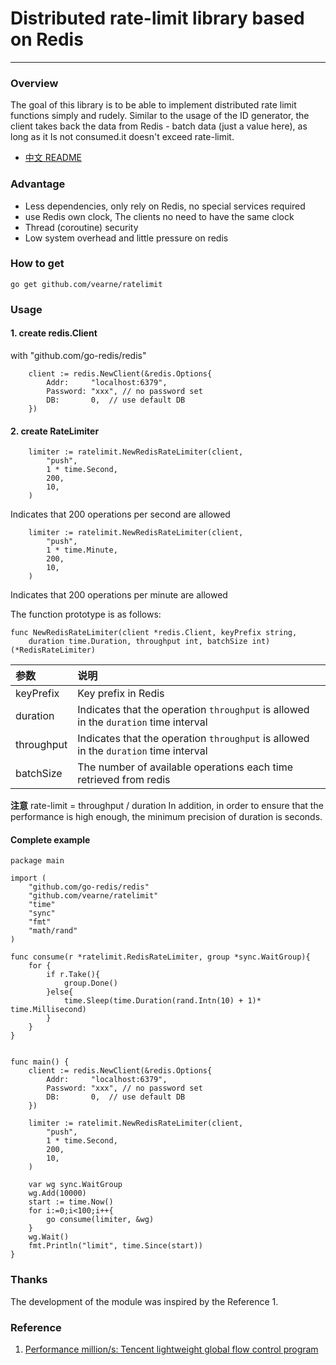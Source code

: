 # Distributed rate-limit library based on Redis

---

### Overview
The goal of this library is to be able to implement distributed rate limit functions simply and rudely. Similar to the usage of the ID generator, the client takes back the data from Redis - batch data (just a value here), as long as it Is not consumed.it doesn't exceed rate-limit.

* [中文 README](https://github.com/vearne/ratelimit/blob/master/README_zh.md)

### Advantage
* Less dependencies, only rely on Redis, no special services required
* use Redis own clock, The clients no need to have the same clock
* Thread (coroutine) security
* Low system overhead and little pressure on redis

### How to get
```
go get github.com/vearne/ratelimit
```
### Usage
#### 1. create redis.Client
with "github.com/go-redis/redis"
```
	client := redis.NewClient(&redis.Options{
		Addr:     "localhost:6379",
		Password: "xxx", // no password set
		DB:       0,  // use default DB
	})
```

#### 2. create RateLimiter
```
	limiter := ratelimit.NewRedisRateLimiter(client,
		"push",
		1 * time.Second,
		200,
		10,
	)
```
Indicates that 200 operations per second are allowed
```
	limiter := ratelimit.NewRedisRateLimiter(client,
		"push",
		1 * time.Minute,
		200,
		10,
	)
```
Indicates that 200 operations per minute are allowed

The function prototype is as follows:
```
func NewRedisRateLimiter(client *redis.Client, keyPrefix string,
	duration time.Duration, throughput int, batchSize int) (*RedisRateLimiter)
```
|参数|说明|
|:---|:---|
|keyPrefix|Key prefix in Redis|
|duration|Indicates that the operation `throughput` is allowed in the `duration` time interval|
|throughput|Indicates that the operation `throughput` is allowed in the `duration` time interval|
|batchSize|The number of available operations each time retrieved from redis|

**注意**
rate-limit = throughput / duration
In addition, in order to ensure that the performance is high enough, the minimum precision of duration is seconds.



#### Complete example
```
package main

import (
	"github.com/go-redis/redis"
	"github.com/vearne/ratelimit"
	"time"
	"sync"
	"fmt"
	"math/rand"
)

func consume(r *ratelimit.RedisRateLimiter, group *sync.WaitGroup){
	for {
		if r.Take(){
			group.Done()
		}else{
			time.Sleep(time.Duration(rand.Intn(10) + 1)* time.Millisecond)
		}
	}
}


func main() {
	client := redis.NewClient(&redis.Options{
		Addr:     "localhost:6379",
		Password: "xxx", // no password set
		DB:       0,  // use default DB
	})

	limiter := ratelimit.NewRedisRateLimiter(client,
		"push",
		1 * time.Second,
		200,
		10,
	)

	var wg sync.WaitGroup
	wg.Add(10000)
	start := time.Now()
	for i:=0;i<100;i++{
		go consume(limiter, &wg)
	}
	wg.Wait()
	fmt.Println("limit", time.Since(start))
}
```


### Thanks
The development of the module was inspired by the Reference 1.



### Reference
1. [Performance million/s: Tencent lightweight global flow control program](http://wetest.qq.com/lab/view/320.html)




